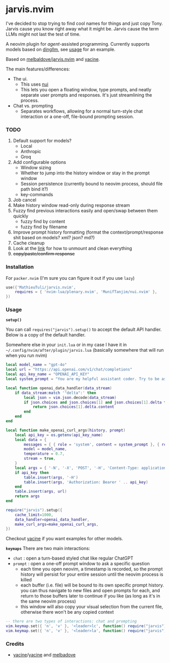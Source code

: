 # jarvis.nvim

I've decided to stop trying to find cool names for things and just copy Tony. Jarvis cause you know right away what it might be. Jarvis cause the term LLMs might not last the test of time.

A neovim plugin for *agent*-assisted programming. Currently supports models based on [dingllm](https://github.com/yacineMTB/dingllm.nvim), see [usage](#usage) for an example.

Based on [melbaldove/jarvis.nvim](https://github.com/melbaldove/llm.nvim) and [yacine](https://github.com/yacineMTB/dingllm.nvim).

The main features/differences:
- The ui. 
    - This uses [nui](https://github.com/MunifTanjim/nui.nvim)
    - This lets you open a floating window, type prompts, and neatly separate user prompts and responses. It's just streamlining the process.
- Chat vs. prompting
    - Separates workflows, allowing for a normal turn-style chat interaction or a one-off, file-bound prompting session.

### TODO
1. Default support for models?
    - Local
    - Anthropic
    - Groq
1. Add configurable options
    - Window sizing
    - Whether to jump into the history window or stay in the prompt window
    - Session persistence (currently bound to neovim process, should file path bind it?)
    - key-commands
1. Job cancel
1. Make history window read-only during response stream
1. Fuzzy find previous interactions easily and open/swap between them quickly
    - fuzzy find by content
    - fuzzy find by filename
1. Improve prompt history formatting (format the context/prompt/response shit based on models? xml? json? md?)
1. Cache cleanup
1. Look at the [link](https://github.com/MunifTanjim/nui.nvim/wiki/nui.layout) for how to unmount and clean everything
1. ~~copy/paste/confirm response~~

### Installation

For `packer.nvim` (I'm sure you can figure it out if you use `lazy`)
```lua
use({'MathieuTuli/jarvis.nvim',
    requires = { 'nvim-lua/plenary.nvim', 'MunifTanjim/nui.nvim' },
})

```

### Usage

**`setup()`**

You can call `requires("jarvis").setup()` to accept the default API handler. Below is a copy of the default handler.

Somewhere else in your `init.lua` or in my case I have it in `~/.config/nvim/after/plugin/jarvis.lua` (basically somewhere that will run when you run nvim)
```lua
local model_name = "gpt-4o"
local url = "https://api.openai.com/v1/chat/completions"
local api_key_name = "OPENAI_API_KEY"
local system_prompt = "You are my helpful assistant coder. Try to be as non-verbose as possible and stick to the important things. Avoid describing your code unnecessarily, I only want you to output code mainly and limit describing it."

local function openai_data_handler(data_stream)
    if data_stream:match '"delta":' then
        local json = vim.json.decode(data_stream)
        if json.choices and json.choices[1] and json.choices[1].delta then
            return json.choices[1].delta.content
        end
    end
end

local function make_openai_curl_args(history, prompt)
    local api_key = os.getenv(api_key_name)
    local data = {
        messages = { { role = 'system', content = system_prompt }, { role = 'user', content = history .. prompt } },
        model = model_name,
        temperature = 0.7,
        stream = true,
    }
    local args = { '-N', '-X', 'POST', '-H', 'Content-Type: application/json', '-d', vim.json.encode(data) }
    if api_key then
        table.insert(args, '-H')
        table.insert(args, 'Authorization: Bearer ' .. api_key)
    end
    table.insert(args, url)
    return args
end

require("jarvis").setup({
    cache_limit=1000,
    data_handler=openai_data_handler,
    make_curl_args=make_openai_curl_args,
})
```
Checkout [yacine](https://github.com/yacineMTB/dingllm.nvim) if you want examples for other models.

**`keymaps`**
There are two main interactions:
- `chat` : open a turn-based styled chat like regular ChatGPT
- `prompt` : open a one-off prompt window to ask a specific question
    - each time you open neovim, a timestamp is recorded, so the prompt history will persist for your entire session until the neovim process is killed
    - each buffer (i.e. file) will be bound to its own specific prompt history. you can thus navigate to new files and open prompts for each, and return to those buffers later to continue if you like (as long as it's in the same neovim process)
    - this window will also copy your visual selection from the current file, otherwise there won't be any copied context
```lua
-- there are two types of interactions: chat and prompting
vim.keymap.set({ 'n', 'v' }, '<leader>lc', function() require("jarvis").interact("chat") end, { desc = 'chat with jarvis' })
vim.keymap.set({ 'n', 'v' }, '<leader>la', function() require("jarvis").interact("prompt") end, { desc = 'prompt jarvis' })
```

### Credits

- [yacine](https://twitter.com/i/broadcasts/1kvJpvRPjNaKE)/[yacine](https://github.com/yacineMTB/llm.nvim) and [melbadove](https://github.com/melbaldove/llm.nvim)
